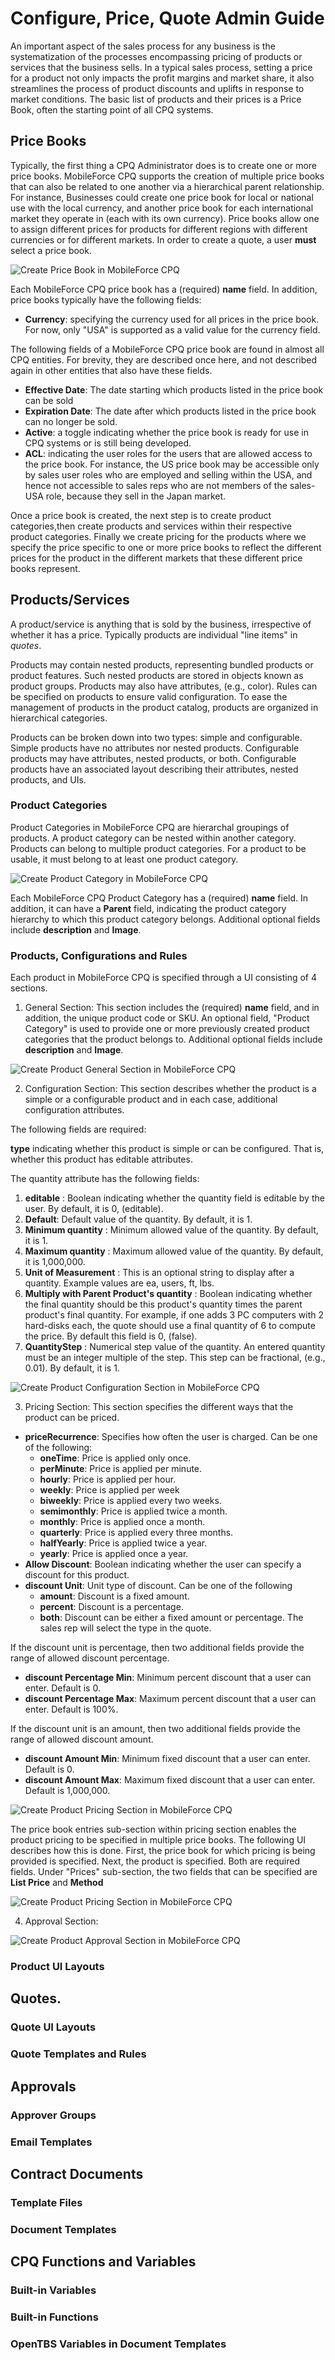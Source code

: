 # Configure, Price, Quote Admin Guide
An important aspect of the sales process for any business is the systematization of the processes encompassing pricing of products or services that the business sells. In a typical sales process, setting a price for a product not only impacts the profit margins and market share, it also streamlines the process of product discounts and uplifts in response to market conditions. The basic list of products and their prices is a Price Book, often the starting point of all CPQ systems.

## Price Books

Typically, the first thing a CPQ Administrator does is to create one or more price books. 
MobileForce CPQ supports the creation of multiple price books that can also be related to one another via a hierarchical parent relationship. For instance, Businesses could create one price book for local or national use with the local currency, and another price book for each international market they operate in (each with its own currency). Price books allow one to assign different prices for products for different regions with different currencies or for different markets. In order to create a quote, a user **must** select a price book.



![Create Price Book in MobileForce CPQ](/images/add_edit_price_book.png)

Each MobileForce CPQ price book has a (required) **name** field. In addition, price books typically have the following fields:

* **Currency**: specifying the currency used for all prices in the price book. For now, only "USA" is supported as a valid value for the currency field.

The following fields of a MobileForce CPQ price book are found in almost all CPQ entities. For brevity, they are described once here, and not described again in other entities that also have these fields. 

* **Effective Date**: The date starting which  products listed in the price book can be sold
* **Expiration Date**: The date after which products listed in the price book can no longer be sold.
* **Active**: a toggle indicating whether the price book is ready for use in CPQ systems or is still being developed.
* **ACL**: indicating the user roles for the users that are allowed access to the price book. For instance, the US price book may be accessible only by sales user roles who are employed and selling within the USA, and hence not accessible to sales reps who are not members of the sales-USA role, because they sell in the Japan market.

Once a price book is created, the next step is to create product categories,then create products and services within their respective product categories.
Finally we create pricing for the products where we specify the price specific to one or more price books to reflect the different prices for the product in the different markets that these different price books represent.

## Products/Services

A product/service is anything that is sold by the business, irrespective of whether it has a price. Typically products are individual "line items" in *quotes*.

Products may contain nested products, representing bundled products or product features. Such nested products are stored in objects known as product groups. Products may also have attributes, (e.g., color). Rules can be specified on products to ensure valid configuration. To ease the management of products in the product catalog, products are organized in hierarchical categories.

Products can be broken down into two types: simple and configurable. Simple products have no attributes nor nested products. Configurable products may have attributes, nested products, or both. Configurable products  have an associated layout describing their attributes, nested products, and UIs.

### Product Categories

Product Categories in MobileForce CPQ are hierarchal groupings of products. A product category can be nested within another category. Products can belong to multiple product categories. For a product to be usable, it must belong to at least one product category.

![Create Product Category in MobileForce CPQ](/images/add_product_category.png)

Each MobileForce CPQ Product Category has a (required) **name** field. In addition, it can have a **Parent** field, indicating the product category hierarchy to which this product category belongs. Additional optional fields include **description** and **Image**.


### Products, Configurations and Rules

Each product in MobileForce CPQ is specified through a UI consisting of 4 sections.

1. General Section: 
This section includes the (required) **name** field, and in addition, the unique product code or SKU.
An optional field, "Product Category" is used to provide one or more previously created product categories that the product belongs to.
Additional optional fields include **description** and **Image**.  

![Create Product General Section in MobileForce CPQ](/images/add_product_general.png)

2. Configuration Section: This section describes whether the product is a simple or a configurable product and in each case, additional configuration attributes.

The following fields are required:

**type** indicating whether this product is simple or can be configured. That is, whether this product has editable attributes.

The quantity attribute has the following fields:

1. **editable** : Boolean indicating whether the quantity field is editable by the user. By default, it is 0, (editable).
2. **Default**: Default value of the quantity. By default, it is 1.
3. **Minimum quantity** : Minimum allowed value of the quantity. By default, it is 1.
4. **Maximum quantity** : Maximum allowed value of the quantity. By default, it is 1,000,000.
5. **Unit of Measurement** : This is an optional string to display after a quantity. Example values are ea, users, ft, lbs.
6. **Multiply with Parent Product's quantity** : Boolean indicating whether the final quantity should be this product's quantity times the parent product's final quantity. For example, if one adds 3 PC computers with 2 hard-disks each, the quote should use a final quantity of 6 to compute the price. By default this field is 0, (false).
7. **QuantityStep** : Numerical step value of the quantity. An entered quantity must be an integer multiple of the step. This step can be fractional, (e.g., 0.01). By default, it is 1.

![Create Product Configuration Section in MobileForce CPQ](/images/add_product_configuration.png)

3. Pricing Section: This section specifies the different ways that the product can be priced.

* **priceRecurrence**: Specifies how often the user is charged.  Can be one of the following:
  * **oneTime**: Price is applied only once.
  * **perMinute**: Price is applied per minute.
  * **hourly**: Price is applied per hour.
  * **weekly**: Price is applied per week
  * **biweekly**: Price is applied every two weeks.
  * **semimonthly**: Price is applied twice a month.
  * **monthly**: Price is applied once a month.
  * **quarterly**: Price is applied every three months.
  * **halfYearly**: Price is applied twice a year.
  * **yearly**: Price is applied once a year.
* **Allow Discount**: Boolean indicating whether the user can specify a discount for this product.
* **discount Unit**: Unit type of discount.  Can be one of the following
  * **amount**: Discount is a fixed amount.
  * **percent**: Discount is a percentage.
  * **both**: Discount can be either a fixed amount or percentage.  The sales rep will select the type in the quote.

If the discount unit is percentage, then two additional fields provide the range of allowed discount percentage.

* **discount Percentage Min**: Minimum percent discount that a user can enter.  Default is 0.
* **discount Percentage Max**: Maximum percent discount that a user can enter.  Default is 100%.

If the discount unit is an amount, then two additional fields provide the range of allowed discount amount.

* **discount Amount Min**: Minimum fixed discount that a user can enter.  Default is 0.
* **discount Amount Max**: Maximum fixed discount that a user can enter.  Default is 1,000,000.

![Create Product Pricing Section in MobileForce CPQ](/images/add_product_pricing.png)

The price book entries sub-section within pricing section enables the product pricing to be specified in multiple price books. The following UI describes how this is done. First, the price book for which pricing is being provided is specified. Next, the product is specified. Both are required fields.
Under "Prices" sub-section, the two fields that can be specified are **List Price** and **Method** 


![Create Product Pricing Section in MobileForce CPQ](/images/add_product_pricing_pricebook.png)



4. Approval Section:

![Create Product Approval Section in MobileForce CPQ](/images/add_product_approval.png)

### Product UI Layouts

## Quotes. 
### Quote UI Layouts
### Quote Templates and Rules

## Approvals
### Approver Groups
### Email Templates

## Contract Documents
### Template Files
### Document Templates

## CPQ Functions and Variables
### Built-in Variables
### Built-in Functions
### OpenTBS Variables in Document Templates
